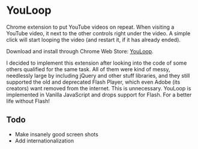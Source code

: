 YouLoop
=======

Chrome extension to put YouTube videos on repeat. When visiting a YouTube video, it next to the other controls right under the video. A simple click will start looping the video (and restart it, if it has already ended).

Download and install through Chrome Web Store: [YouLoop](https://chrome.google.com/webstore/detail/youloop/fbeahjcnoclflfhkgphfadjldhfadncl).

I decided to implement this extension after looking into the code of some others qualified for the same task. All of them were kind of messy, needlessly large by including jQuery and other stuff libraries, and they still supported the old and deprecated Flash Player, which even Adobe (its creators) want removed from the internet. This is unnecessary. YouLoop is implemented in Vanilla JavaScript and drops support for Flash. For a better life without Flash!


## Todo

+ Make insanely good screen shots
+ Add internationalization
